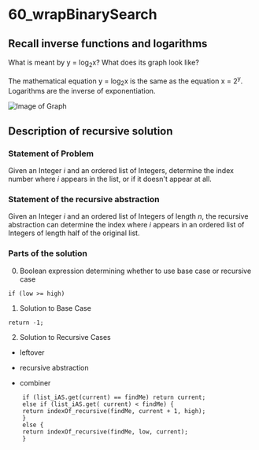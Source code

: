# 60_wrapBinarySearch

## Recall inverse functions and logarithms

What is meant by y = log<sub>2</sub>x? What does its graph look like?

The mathematical equation y = log<sub>2</sub>x is the same as the equation x = 2<sup>y</sup>. Logarithms are the inverse of exponentiation.


![Image of Graph](https://people.richland.edu/james/lecture/m116/logs/log2.gif)

## Description of recursive solution

### Statement of Problem

Given an Integer *i* and an ordered list of Integers, determine the index number where *i* appears in the list, or if it doesn't appear at all.

### Statement of the recursive abstraction

Given an Integer *i* and an ordered list of Integers of length *n*, the recursive abstraction can determine the index where *i* appears in an ordered list of Integers of length half of the original list.

### Parts of the solution

0. Boolean expression determining whether to use base case or recursive case
```
if (low >= high)
```
1. Solution to Base Case
```
return -1;
```
2. Solution to Recursive Cases
- leftover

- recursive abstraction

- combiner
```
    if (list_iAS.get(current) == findMe) return current;
    else if (list_iAS.get( current) < findMe) {
	return indexOf_recursive(findMe, current + 1, high);
    }
    else {
	return indexOf_recursive(findMe, low, current);
    }